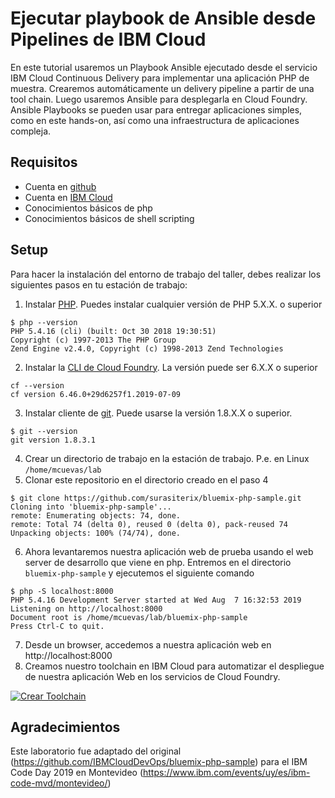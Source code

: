 # Ejecutar playbook de Ansible desde Pipelines de IBM Cloud

En este tutorial usaremos un Playbook Ansible ejecutado desde el servicio IBM Cloud Continuous Delivery para implementar una aplicación PHP de muestra. Crearemos automáticamente un delivery pipeline a partir de una tool chain. Luego usaremos Ansible para desplegarla en Cloud Foundry. Ansible Playbooks se pueden usar para entregar aplicaciones simples, como en este hands-on, así como una infraestructura de aplicaciones compleja.

## Requisitos

- Cuenta en [github](https://github.com)
- Cuenta en [IBM Cloud](https://cloud.ibm.com)
- Conocimientos básicos de php
- Conocimientos básicos de shell scripting

## Setup

Para hacer la instalación del entorno de trabajo del taller, debes realizar los siguientes pasos en tu estación de trabajo:

1. Instalar [PHP](http://php.net/downloads.php). Puedes instalar cualquier versión de PHP 5.X.X. o superior
```
$ php --version
PHP 5.4.16 (cli) (built: Oct 30 2018 19:30:51)
Copyright (c) 1997-2013 The PHP Group
Zend Engine v2.4.0, Copyright (c) 1998-2013 Zend Technologies
```
2. Instalar la [CLI de Cloud Foundry](https://docs.cloudfoundry.org/cf-cli/install-go-cli.html). La versión puede ser 6.X.X o superior
```
cf --version
cf version 6.46.0+29d6257f1.2019-07-09
```
3. Instalar cliente de [git](https://git-scm.com/downloads). Puede usarse la versión 1.8.X.X o superior.
```
$ git --version
git version 1.8.3.1
```
4. Crear un directorio de trabajo en la estación de trabajo. P.e. en Linux ```/home/mcuevas/lab```
5. Clonar este repositorio en el directorio creado en el paso 4
```
$ git clone https://github.com/surasiterix/bluemix-php-sample.git
Cloning into 'bluemix-php-sample'...
remote: Enumerating objects: 74, done.
remote: Total 74 (delta 0), reused 0 (delta 0), pack-reused 74
Unpacking objects: 100% (74/74), done.
```
6. Ahora levantaremos nuestra aplicación web de prueba usando el web server de desarrollo que viene en php. Entremos en el directorio ```bluemix-php-sample``` y ejecutemos el siguiente comando
```
$ php -S localhost:8000
PHP 5.4.16 Development Server started at Wed Aug  7 16:32:53 2019
Listening on http://localhost:8000
Document root is /home/mcuevas/lab/bluemix-php-sample
Press Ctrl-C to quit.
```
7. Desde un browser, accedemos a nuestra aplicación web en http://localhost:8000
8. Creamos nuestro toolchain en IBM Cloud para automatizar el despliegue de nuestra aplicación Web en los servicios de Cloud Foundry.

[![Crear Toolchain](https://console.ng.bluemix.net/devops/graphics/create_toolchain_button.png)](https://console.ng.bluemix.net/devops/setup/deploy/?repository=https://github.com/abgutierrez/bluemix-php-sample)

## Agradecimientos

Este laboratorio fue adaptado del original (https://github.com/IBMCloudDevOps/bluemix-php-sample) para el IBM Code Day 2019 en Montevideo (https://www.ibm.com/events/uy/es/ibm-code-mvd/montevideo/)
